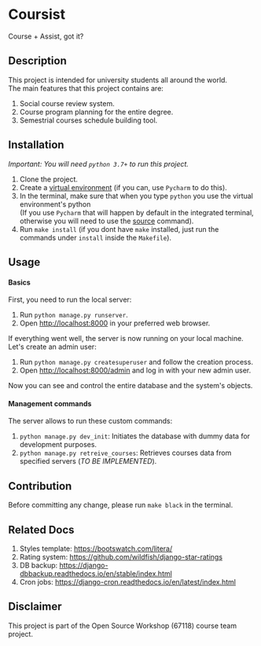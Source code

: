 # Coursist
Course + Assist, got it?

## Description
This project is intended for university students all around the world.<br>
The main features that this project contains are:
1. Social course review system.
1. Course program planning for the entire degree.
1. Semestrial courses schedule building tool.

## Installation
*Important: You will need `python 3.7+` to run this project.*
1. Clone the project.
1. Create a [virtual environment](https://docs.python.org/3/tutorial/venv.html) (if you can, use `Pycharm` to do this). 
1. In the terminal, make sure that when you type `python` you use the virtual environment's python<br>
(If you use `Pycharm` that will happen by default in the integrated terminal, otherwise you will need to
use the [source](https://docs.python.org/3/tutorial/venv.html) command).
1. Run `make install` (if you dont have `make` installed, just run the commands under `install` inside the `Makefile`).

## Usage
#### Basics
First, you need to run the local server:
1. Run `python manage.py runserver`.
1. Open [http://localhost:8000](http://localhost:8000) in your preferred web browser.

If everything went well, the server is now running on your local machine. Let's create an admin user:
1. Run `python manage.py createsuperuser` and follow the creation process.
1. Open [http://localhost:8000/admin](http://localhost:8000/admin) and log in with your new admin user.

Now you can see and control the entire database and the system's objects.

#### Management commands
The server allows to run these custom commands:
1. `python manage.py dev_init`: Initiates the database with dummy data for development purposes.
1. `python manage.py retreive_courses`: Retrieves courses data from specified servers (*TO BE IMPLEMENTED*). 

## Contribution
Before committing any change, please run `make black` in the terminal. 

## Related Docs
1. Styles template: https://bootswatch.com/litera/
1. Rating system: https://github.com/wildfish/django-star-ratings
1. DB backup: https://django-dbbackup.readthedocs.io/en/stable/index.html
1. Cron jobs: https://django-cron.readthedocs.io/en/latest/index.html

## Disclaimer
This project is part of the Open Source Workshop (67118) course team project.
